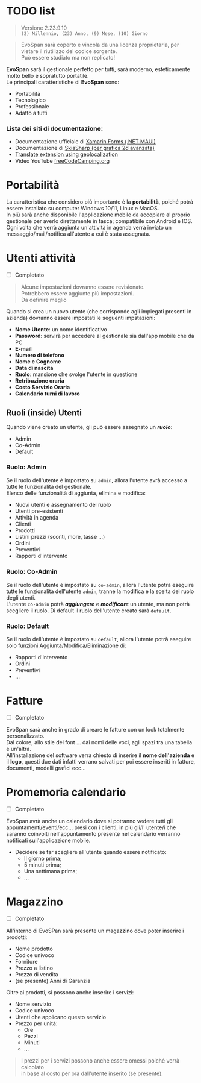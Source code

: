 # TODO list

> Versione 2.23.9.10 \
> <code>(2) Millennio, (23) Anno, (9) Mese, (10) Giorno</code>


> EvoSpan sarà coperto e vincola da una licenza proprietaria, per vietare il riutilizzo del codice sorgente.\
> Può essere studiato ma non replicato!

**EvoSpan** sarà il gestionale perfetto per tutti, sarà moderno, esteticamente molto bello e sopratutto portatile.\
Le principali caratteristiche di **EvoSpan** sono:
- Portabilità
- Tecnologico
- Professionale
- Adatto a tutti

### Lista dei siti di documentazione:
- Documentazione ufficiale di [Xamarin.Forms (.NET MAUI)](https://learn.microsoft.com/it-it/xamarin/xamarin-forms/user-interface/boxview)
- Documentazione di [SkiaSharp (per grafica 2d avanzata)](https://learn.microsoft.com/it-it/xamarin/xamarin-forms/user-interface/graphics/skiasharp/)
- [Translate extension using geolocalization](https://learn.microsoft.com/en-us/xamarin/community-toolkit/extensions/translateextension)
- Video YouTube [freeCodeCamping.org](https://www.youtube.com/watch?v=n3tA3Ku65_8)

# Portabilità

La caratteristica che considero più importante è la **portabilità**, poiché potrà essere installato su computer Windows 10/11, Linux e MacOS.\
In più sarà anche disponibile l'applicazione mobile da accopiare al proprio gestionale per averlo direttamente in tasca; compatibile con Android e IOS.\
Ogni volta che verrà aggiunta un'attività in agenda verrà inviato un messaggio/mail/notifica all'utente a cui è stata assegnata.

# Utenti attività

- [ ] Completato

> Alcune impostazioni dovranno essere revisionate.\
> Potrebbero essere aggiunte più impostazioni.\
> Da definire meglio

Quando si crea un nuovo utente (che corrisponde agli impiegati presenti in azienda) dovranno essere impostati le seguenti impstazioni:
- **Nome Utente**: un nome identificativo
- **Password**: servirà per accedere al gestionale sia dall'app mobile che da PC
- **E-mail**
- **Numero di telefono**
- **Nome e Cognome**
- **Data di nascita**
- **Ruolo**: mansione che svolge l'utente in questione
- **Retribuzione oraria**
- **Costo Servizio Oraria**
- **Calendario turni di lavoro**

## Ruoli (inside) Utenti

Quando viene creato un utente, gli può essere assegnato un _**ruolo**_:
- Admin
- Co-Admin
- Default

### Ruolo: Admin

Se il ruolo dell'utente è impostato su <code>admin</code>, allora l'utente avrà accesso a tutte le funzionalità del gestionale. \
Elenco delle funzionalità di aggiunta, elimina e modifica:
- Nuovi utenti e assegnamento del ruolo
- Utenti pre-esistenti
- Attività in agenda
- Clienti
- Prodotti
- Listini prezzi (sconti, more, tasse ...)
- Ordini
- Preventivi
- Rapporti d'intervento

### Ruolo: Co-Admin

Se il ruolo dell'utente è impostato su <code>co-admin</code>, allora l'utente potrà eseguire tutte le funzionalità dell'utente <code>admin</code>, tranne la modifica e la scelta del ruolo degli utenti. \
L'utente <code>co-admin</code> potrà ***aggiungere*** e ***modificare*** un utente, ma non potrà scegliere il ruolo. Di default il ruolo dell'utente creato sarà <code>default</code>.

### Ruolo: Default

Se il ruolo dell'utente è impostato su <code>default</code>, allora l'utente potrà eseguire solo funzioni Aggiunta/Modifica/Eliminazione di:
- Rapporti d'intervento
- Ordini
- Preventivi
- ...

# Fatture

- [ ] Completato

EvoSpan sarà anche in grado di creare le fatture con un look totalmente personalizzato. \
Dal colore, allo stile del font ... dai nomi delle voci, agli spazi tra una tabella e un'altra. \
All'installazione del software verrà chiesto di inserire il **nome dell'azienda** e il **logo**, questi due dati infatti verrano salvati per poi essere inseriti in fatture, documenti, modelli grafici ecc...

# Promemoria calendario

- [ ] Completato

EvoSpan avrà anche un calendario dove si potranno vedere tutti gli appuntamenti/eventi/ecc... presi con i clienti, in più gli/l' utente/i che saranno coinvolti nell'appuntamento presente nel calendario verranno notificati sull'applicazione mobile.

- Decidere se far scegliere all'utente quando essere notificato:
    - Il giorno prima;
    - 5 minuti prima;
    - Una settimana prima;
    - ...

# Magazzino

- [ ] Completato

All'interno di EvoSPan sarà presente un magazzino dove poter inserire i prodotti:
- Nome prodotto
- Codice univoco
- Fornitore
- Prezzo a listino
- Prezzo di vendita
- (se presente) Anni di Garanzia

Oltre ai prodotti, si possono anche inserire i servizi:
- Nome servizio
- Codice univoco
- Utenti che applicano questo servizio
- Prezzo per unità:
    - Ore
    - Pezzi
    - Minuti
    - ...

> I prezzi per i servizi possono anche essere omessi poiché verrà calcolato \
> in base al costo per ora dall'utente inserito (se presente).

